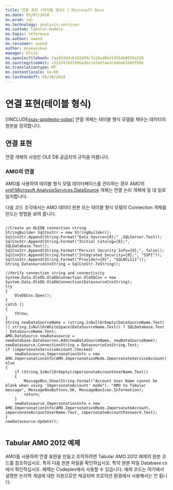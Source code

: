 ```yaml
---
title: 연결 표현 (테이블 형식) | Microsoft Docs
ms.date: 05/07/2018
ms.prod: sql
ms.technology: analysis-services
ms.custom: tabular-models
ms.topic: reference
ms.author: owend
ms.reviewer: owend
author: minewiskan
manager: kfile
ms.openlocfilehash: 2aa92dddc61d1b09c7a18ad0b334554b0026a228
ms.sourcegitcommit: c12a7416d1996a3bcce3ebf4a3c9abe61b02fb9e
ms.translationtype: MT
ms.contentlocale: ko-KR
ms.lasthandoff: 05/10/2018
---
```

# <a name="connection-representation-tabular"></a>연결 표현(테이블 형식)
[!INCLUDE[ssas-appliesto-sqlas](../../../includes/ssas-appliesto-sqlas.md)]
  연결 개체는 테이블 형식 모델을 채우는 데이터의 원본을 정의합니다.  
  
## <a name="connection-representation"></a>연결 표현  
 연결 개체의 사양은 OLE DB 공급자의 규칙을 따릅니다.  
  
### <a name="connection-in-amo"></a>AMO의 연결  
 AMO를 사용하여 테이블 형식 모델 데이터베이스를 관리하는 경우 AMO의 <xref:Microsoft.AnalysisServices.DataSource> 개체는 연결 논리 개체에 일 대 일로 일치합니다.  
  
 다음 코드 조각에서는 AMO 데이터 원본 또는 테이블 형식 모델의 Connection 개체를 만드는 방법을 보여 줍니다.  
  
```  
  
//Create an OLEDB connection string  
StringBuilder SqlCnxStr = new StringBuilder();  
SqlCnxStr.Append(String.Format("Data Source={0};" ,SQLServer.Text));  
SqlCnxStr.Append(String.Format("Initial Catalog={0};", SQLDatabase.Text));  
SqlCnxStr.Append(String.Format("Persist Security Info={0};", false));  
SqlCnxStr.Append(String.Format("Integrated Security={0};", "SSPI"));  
SqlCnxStr.Append(String.Format("Provider={0}", "SQLNCLI11"));  
String DatasourceCnxString = SqlCnxStr.ToString();  
  
//Verify connection string and connectivity  
System.Data.OleDb.OleDbConnection OleDbCnx = new System.Data.OleDb.OleDbConnection(DatasourceCnxString);  
try  
{  
    OleDbCnx.Open();  
}  
catch ()  
{  
    throw;  
}  
String newDataSourceName = (string.IsNullOrEmpty(DataSourceName.Text) || string.IsNullOrWhiteSpace(DataSourceName.Text)) ? SQLDatabase.Text : DataSourceName.Text;  
AMO.DataSource newDatasource = newDatabase.DataSources.Add(newDataSourceName, newDataSourceName);  
newDatasource.ConnectionString = DatasourceCnxString.Text;  
if (impersonateServiceAccount.Checked)  
    newDatasource.ImpersonationInfo = new AMO.ImpersonationInfo(AMO.ImpersonationMode.ImpersonateServiceAccount);  
else  
{  
    if (String.IsNullOrEmpty(impersonateAccountUserName.Text))  
    {  
        MessageBox.Show(String.Format("Account User Name cannot be blank when using 'ImpersonateAccount' mode"), "AMO to Tabular message", MessageBoxButtons.OK, MessageBoxIcon.Information);  
        return;  
    }  
    newDatasource.ImpersonationInfo = new AMO.ImpersonationInfo(AMO.ImpersonationMode.ImpersonateAccount, impersonateAccountUserName.Text, impersonateAccountPassword.Text);  
}  
newDatasource.Update();  
  
```  
  
## <a name="tabular-amo-2012-sample"></a>Tabular AMO 2012 예제  
 AMO를 사용하여 연결 표현을 만들고 조작하려면 Tabular AMO 2012 예제의 원본 코드를 참조하십시오. 특히 다음 원본 파일을 확인하십시오. 특히 원본 파일 Database.cs에서 확인하십시오. 예제는 Codeplex에서 사용할 수 있습니다. 예제 코드는 여기에서 설명한 논리적 개념에 대한 지원으로만 제공되며 프로덕션 환경에서 사용해서는 안 됩니다.  
  
  
